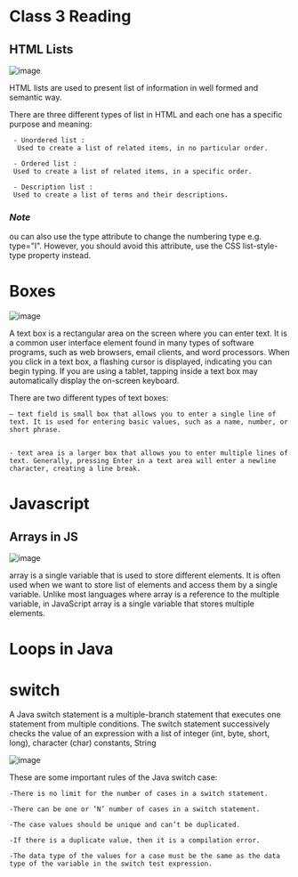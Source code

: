 # Class 3 Reading

## HTML Lists 

![image](https://744025.smushcdn.com/1245953/wp-content/uploads/2020/02/HTML-LISTS.jpg?lossy=1&strip=1&webp=1)

HTML lists are used to present list of information in well formed and semantic way. 

There are three different types of list in HTML and each one has a specific purpose and meaning:


     - Unordered list :
      Used to create a list of related items, in no particular order.

     - Ordered list :
     Used to create a list of related items, in a specific order.

     - Description list :
     Used to create a list of terms and their descriptions.


### *Note* 
ou can also use the type attribute to change the numbering type e.g. type="I". However, you should avoid this attribute, use the CSS list-style-type property instead.


# Boxes

![image](https://i.pinimg.com/originals/99/bc/d5/99bcd5e96844f6492139ad931539f06c.gif)

 A text box is a rectangular area on the screen where you can enter text. It is a common user interface element found in many types of software programs, such as web browsers, email clients, and word processors. When you click in a text box, a flashing cursor is displayed, indicating you can begin typing. If you are using a tablet, tapping inside a text box may automatically display the on-screen keyboard.

There are two different types of text boxes:

    — text field is small box that allows you to enter a single line of text. It is used for entering basic values, such as a name, number, or short phrase.


    - text area is a larger box that allows you to enter multiple lines of text. Generally, pressing Enter in a text area will enter a newline character, creating a line break. 


# Javascript
  ## Arrays in JS

![image](https://docs.oracle.com/javase/tutorial/figures/java/objects-tenElementArray.gif)


array is a single variable that is used to store different elements. It is often used when we want to store list of elements and access them by a single variable. Unlike most languages where array is a reference to the multiple variable, in JavaScript array is a single variable that stores multiple elements.

# Loops in Java
# switch
A Java switch statement is a multiple-branch statement that executes one statement from multiple conditions. The switch statement successively checks the value of an expression with a list of integer (int, byte, short, long), character (char) constants, String 


![image](https://techvidvan.com/tutorials/wp-content/uploads/sites/2/2020/03/switch-statement-in-java.jpg)



These are some important rules of the Java switch case:

    -There is no limit for the number of cases in a switch statement.

    -There can be one or ‘N’ number of cases in a switch statement.

    -The case values should be unique and can’t be duplicated. 

    -If there is a duplicate value, then it is a compilation error.

    -The data type of the values for a case must be the same as the data type of the variable in the switch test expression.
